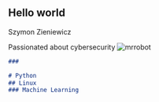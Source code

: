 ## Hello world
Szymon Zieniewicz

Passionated about cybersecurity
![mrrobot](https://user-images.githubusercontent.com/64652568/98461315-77533c80-21ab-11eb-851f-bfc2bb511513.gif)

  <script src="https://platform.linkedin.com/badges/js/profile.js" async defer type="text/javascript"></script>            
              





```markdown
### 

# Python
## Linux
### Machine Learning




```

